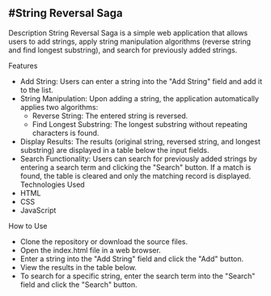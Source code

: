 #String Reversal Saga
---
Description
String Reversal Saga is a simple web application that allows users to add strings, apply string manipulation 
algorithms (reverse string and find longest substring), and search for previously added strings.

Features
- Add String: Users can enter a string into the "Add String" field and add it to the list.
- String Manipulation: Upon adding a string, the application automatically applies two algorithms:
   - Reverse String: The entered string is reversed.
   - Find Longest Substring: The longest substring without repeating characters is found.
- Display Results: The results (original string, reversed string, and longest substring) are displayed in a table below the input fields.
- Search Functionality: Users can search for previously added strings by entering a search term and clicking the "Search" button. If a match is found, the table is cleared and only the matching record is displayed.
Technologies Used
- HTML
- CSS
- JavaScript

How to Use
- Clone the repository or download the source files.
- Open the index.html file in a web browser.
- Enter a string into the "Add String" field and click the "Add" button.
- View the results in the table below.
- To search for a specific string, enter the search term into the "Search" field and click the "Search" button.
